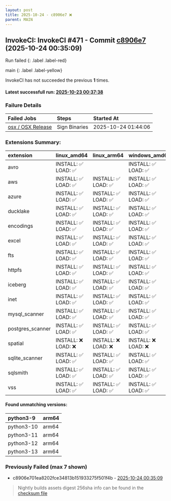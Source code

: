 ```yaml
---
layout: post
title: 2025-10-24 - c8906e7 ❌
parent: MAIN
---
```



## InvokeCI: InvokeCI #471 - Commit [c8906e7](https://github.com/duckdb/duckdb/actions/runs/18765905612) (2025-10-24 00:35:09)
 Run failed
{: .label .label-red}

main
{: .label .label-yellow}

InvokeCI has not succeeded the previous **1** times.
#### Latest successfull run: [ 2025-10-23 00:37:38 ](https://github.com/duckdb/duckdb/actions/runs/18733890268)

### Failure Details

| Failed Jobs                                                                                    | Steps         | Started At          |
|:-----------------------------------------------------------------------------------------------|:--------------|:--------------------|
| [osx / OSX Release](https://github.com/duckdb/duckdb/actions/runs/18765905612/job/53542843813) | Sign Binaries | 2025-10-24 01:44:06 |

### Extensions Summary:

| extension        | linux_amd64        | linux_arm64        | windows_amd64      |
|:-----------------|:-------------------|:-------------------|:-------------------|
| avro             | INSTALL: ✅ LOAD: ✅ |                    | INSTALL: ✅ LOAD: ✅ |
| aws              | INSTALL: ✅ LOAD: ✅ | INSTALL: ✅ LOAD: ✅ | INSTALL: ✅ LOAD: ✅ |
| azure            | INSTALL: ✅ LOAD: ✅ | INSTALL: ✅ LOAD: ✅ | INSTALL: ✅ LOAD: ✅ |
| ducklake         | INSTALL: ✅ LOAD: ✅ | INSTALL: ✅ LOAD: ✅ | INSTALL: ✅ LOAD: ✅ |
| encodings        | INSTALL: ✅ LOAD: ✅ | INSTALL: ✅ LOAD: ✅ | INSTALL: ✅ LOAD: ✅ |
| excel            | INSTALL: ✅ LOAD: ✅ | INSTALL: ✅ LOAD: ✅ | INSTALL: ✅ LOAD: ✅ |
| fts              | INSTALL: ✅ LOAD: ✅ | INSTALL: ✅ LOAD: ✅ | INSTALL: ✅ LOAD: ✅ |
| httpfs           | INSTALL: ✅ LOAD: ✅ | INSTALL: ✅ LOAD: ✅ | INSTALL: ✅ LOAD: ✅ |
| iceberg          | INSTALL: ✅ LOAD: ✅ | INSTALL: ✅ LOAD: ✅ | INSTALL: ✅ LOAD: ✅ |
| inet             | INSTALL: ✅ LOAD: ✅ | INSTALL: ✅ LOAD: ✅ | INSTALL: ✅ LOAD: ✅ |
| mysql_scanner    | INSTALL: ✅ LOAD: ✅ | INSTALL: ✅ LOAD: ✅ | INSTALL: ✅ LOAD: ✅ |
| postgres_scanner | INSTALL: ✅ LOAD: ✅ | INSTALL: ✅ LOAD: ✅ | INSTALL: ✅ LOAD: ✅ |
| spatial          | INSTALL: ❌ LOAD: ❌ | INSTALL: ❌ LOAD: ❌ | INSTALL: ❌ LOAD: ❌ |
| sqlite_scanner   | INSTALL: ✅ LOAD: ✅ | INSTALL: ✅ LOAD: ✅ | INSTALL: ✅ LOAD: ✅ |
| sqlsmith         | INSTALL: ✅ LOAD: ✅ | INSTALL: ✅ LOAD: ✅ | INSTALL: ✅ LOAD: ✅ |
| vss              | INSTALL: ✅ LOAD: ✅ | INSTALL: ✅ LOAD: ✅ | INSTALL: ✅ LOAD: ✅ |

#### Found unmatching versions:

| python3-9   | arm64   |
|:------------|:--------|
| python3-10  | arm64   |
| python3-11  | arm64   |
| python3-12  | arm64   |
| python3-13  | arm64   |

### Previously Failed (max 7 shown)

- c8906e701ea8202fce34813b151933275f501f4b - [2025-10-24 00:35:09](https://github.com/duckdb/duckdb/actions/runs/18765905612)


> Nightly builds assets digest 256sha info can be found in the [checksum file](https://duckdb.github.io/duckdb-build-status/docs/main/checksum/2025-10-24_checksum_main.txt)